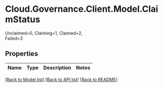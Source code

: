 # Cloud.Governance.Client.Model.ClaimStatus
Unclaimed=0, Claiming=1, Claimed=2, </br>Failed=3
## Properties

Name | Type | Description | Notes
------------ | ------------- | ------------- | -------------

[[Back to Model list]](../README.md#documentation-for-models) [[Back to API list]](../README.md#documentation-for-api-endpoints) [[Back to README]](../README.md)

